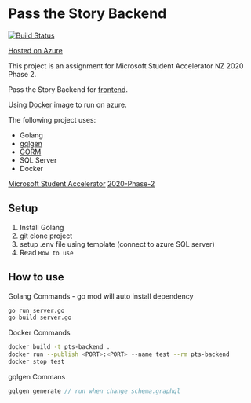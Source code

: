 # Pass the Story Backend

[![Build Status](https://dev.azure.com/chengzhenyang/pts-backend/_apis/build/status/scorpionknifes.pts-backend?branchName=master)](https://dev.azure.com/chengzhenyang/pts-backend/_build/latest?definitionId=3&branchName=master)

[Hosted on Azure](https://pts-backend.azurewebsites.net/)

This project is an assignment for Microsoft Student Accelerator NZ 2020 Phase 2.

Pass the Story Backend for [frontend](https://github.com/scorpionknifes/pts-frontend).

Using [Docker](https://hub.docker.com/repository/docker/zhenknz/pts-backend) image to run on azure.

The following project uses:
- Golang
- [gqlgen](https://gqlgen.com/)
- [GORM](https://gorm.io/index.html)
- SQL Server
- Docker

[Microsoft Student Accelerator](http://aka.ms/nzmsawebsite)
[2020-Phase-2](https://github.com/NZMSA/2020-Phase-2)

## Setup

1. Install Golang
2. git clone project
3. setup .env file using template (connect to azure SQL server)
4. Read ```How to use```

## How to use

Golang Commands - go mod will auto install dependency
```bash
go run server.go
go build server.go
```

Docker Commands
```bash
docker build -t pts-backend .
docker run --publish <PORT>:<PORT> --name test --rm pts-backend
docker stop test
```

gqlgen Commans
```go
gqlgen generate // run when change schema.graphql
```